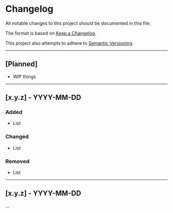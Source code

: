 # Changelog

All notable changes to this project _should_ be documented in this file.

The format is based on [Keep a Changelog](https://keepachangelog.com/en/1.0.0/).

This project also attempts to adhere to [Semantic Versioning](https://semver.org/spec/v2.0.0.html).

---

## [Planned]
- WIP things

---

## [x.y.z] - YYYY-MM-DD

### Added
- List

### Changed
- List

### Removed
- List

---

## [x.y.z] - YYYY-MM-DD

...

